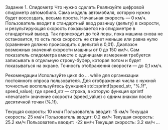 Задание 1. Спидометр
Что нужно сделать
Реализуйте цифровой спидометр автомобиля. Сама модель автомобиля, которую нужно будет воссоздать, весьма проста. Начальная скорость — 0 км/ч. Пользователь вводит в стандартный ввод разницу (дельту) в скорости, и результирующая скорость показывается на спидометре в стандартный вывод. Так происходит до той поры, пока машина снова не остановится, то есть пока скорость не станет меньше или равна нулю (сравнение должно происходить с дельтой в 0,01). Диапазон возможных значений скорости машины от 0 до 150 км/ч. Сам показатель спидометра вместе с единицами измерения требуется записывать в отдельную строку-буфер, которая потом и будет показываться на экране. Точность отображения скорости — до 0,1 км/ч.

Рекомендации
Используйте цикл do … while для организации постоянного опроса пользователя. Для отображения числа с нужной точностью воспользуйтесь функцией std::sprintf(speed_str, "%.1f", speed_value); где speed_str — строка, в которую функция sprintf «печатает» значение скорости (speed_value) с одним знаком после десятичной точки (%.1f).


Текущая скорость: 10 км/ч
Пользователь вводит: 15 км/ч
Текущая скорость: 25 км/ч
Пользователь вводит: 0.2 км/ч
Текущая скорость: 25.2 км/ч
Пользователь вводит: -22 км/ч
Текущая скорость: 3.2 км/ч
...